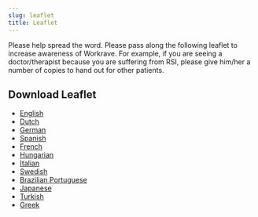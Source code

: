 ```yaml
---
slug: leaflet
title: Leaflet
---
```


Please help spread the word. Please pass along the following leaflet to increase
awareness of Workrave. For example, if you are seeing a doctor/therapist because
you are suffering from RSI, please give him/her a number of copies to hand out
for other patients.

Download Leaflet
----------------

- [English](/leaflet//leaflet.pdf)
- [Dutch](/leaflet//leaflet-nl.pdf)
- [German](/leaflet//leaflet-de.pdf)
- [Spanish](/leaflet//leaflet-es.pdf)
- [French](/leaflet//leaflet-fr.pdf)
- [Hungarian](/leaflet//leaflet-hu.pdf)
- [Italian](/leaflet//leaflet-it.pdf)
- [Swedish](/leaflet//leaflet-sv.pdf)
- [Brazilian Portuguese](/leaflet//leaflet-pt_BR.pdf)
- [Japanese](/leaflet//leaflet-ja.pdf)
- [Turkish](/leaflet//leaflet-tr.pdf)
- [Greek](/leaflet//leaflet-el.pdf)
